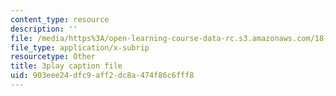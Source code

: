 ```yaml
---
content_type: resource
description: ''
file: /media/https%3A/open-learning-course-data-rc.s3.amazonaws.com/18-03sc-differential-equations-fall-2011/903eee24dfc9aff2dc8a474f86c6fff8_te6Mplq3DCU.srt
file_type: application/x-subrip
resourcetype: Other
title: 3play caption file
uid: 903eee24-dfc9-aff2-dc8a-474f86c6fff8
---
```

